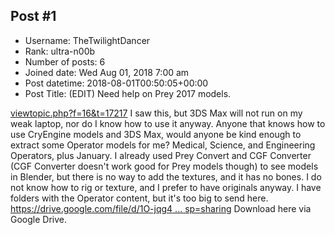 ## Post #1
- Username: TheTwilightDancer
- Rank: ultra-n00b
- Number of posts: 6
- Joined date: Wed Aug 01, 2018 7:00 am
- Post datetime: 2018-08-01T00:50:05+00:00
- Post Title: (EDIT) Need help on Prey 2017 models.

[viewtopic.php?f=16&t=17217](http://forum.xentax.com/viewtopic.php?f=16&t=17217) I saw this, but 3DS Max will not run on my weak laptop, nor do I know how to use it anyway. Anyone that knows how to use CryEngine models and 3DS Max, would anyone be kind enough to extract some Operator models for me? Medical, Science, and Engineering Operators, plus January. I already used Prey Convert and CGF Converter (CGF Converter doesn't work good for Prey models though) to see models in Blender, but there is no way to add the textures, and it has no bones. I do not know how to rig or texture, and I prefer to have originals anyway. I have folders with the Operator content, but it's too big to send here. [https://drive.google.com/file/d/1O-jqg4 ... sp=sharing](https://drive.google.com/file/d/1O-jqg4poF3MYYXGfcxKnaOlzNlH0jjG4/view?usp=sharing) Download here via Google Drive.
